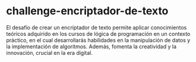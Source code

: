 # challenge-encriptador-de-texto
El desafío de crear un encriptador de texto permite aplicar conocimientos teóricos adquirido en los cursos de lógica de programación en un contexto práctico, en el cual desarrollarás habilidades en la manipulación de datos y la implementación de algoritmos. Además, fomenta la creatividad y la innovación, crucial en la era digital.
